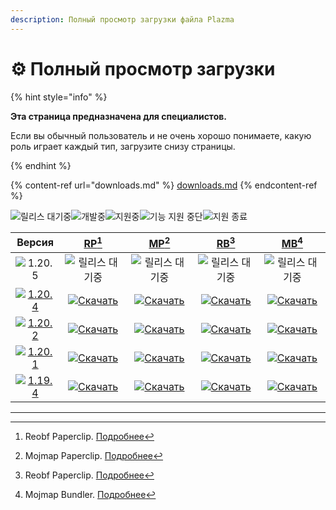 ```yaml
---
description: Полный просмотр загрузки файла Plazma
---
```


# ⚙️ Полный просмотр загрузки

{% hint style="info" %}

**Эта страница предназначена для специалистов.**

Если вы обычный пользователь и не очень хорошо понимаете, какую роль играет каждый тип,
загрузите снизу страницы.

{% endhint %}

{% content-ref url="downloads.md" %}
[downloads.md](downloads.md)
{% endcontent-ref %}

[wtr]: https://badge.plazmamc.org/0/Ожидание%20релиза

![릴리스 대기중][wtr]![개발중](https://badge.plazmamc.org/1/개발중)![지원중](https://badge.plazmamc.org/2/지원중)![기능 지원 중단](https://badge.plazmamc.org/6/기능%20지원%20중단)![지원 종료](https://badge.plazmamc.org/4/지원%20종료)

|                                       Версия                                      |                             [RP](#user-content-fn-1)[^1]                             |                             [MP](#user-content-fn-2)[^2]                             |                             [RB](#user-content-fn-3)[^3]                             |                             [MB](#user-content-fn-4)[^4]                             |
| :-------------------------------------------------------------------------------: | :----------------------------------------------------------------------------------: | :----------------------------------------------------------------------------------: | :----------------------------------------------------------------------------------: | :----------------------------------------------------------------------------------: |
|                   ![1.20.5](https://badge.plazmamc.org/0/1.20.5)                  |                                    ![릴리스 대기중][wtr]                                   |                                    ![릴리스 대기중][wtr]                                   |                                    ![릴리스 대기중][wtr]                                   |                                    ![릴리스 대기중][wtr]                                   |
| [![1.20.4](https://badge.plazmamc.org/2/1.20.4)](https://git.plazmamc.org/1.20.4) | [![Скачать](https://badge.plazmamc.org/1/Скачать)](https://dl.plazmamc.org/1.20.4/0) | [![Скачать](https://badge.plazmamc.org/1/Скачать)](https://dl.plazmamc.org/1.20.4/1) | [![Скачать](https://badge.plazmamc.org/1/Скачать)](https://dl.plazmamc.org/1.20.4/2) | [![Скачать](https://badge.plazmamc.org/1/Скачать)](https://dl.plazmamc.org/1.20.4/3) |
| [![1.20.2](https://badge.plazmamc.org/6/1.20.2)](https://git.plazmamc.org/1.20.2) | [![Скачать](https://badge.plazmamc.org/1/Скачать)](https://dl.plazmamc.org/1.20.2/0) | [![Скачать](https://badge.plazmamc.org/1/Скачать)](https://dl.plazmamc.org/1.20.2/1) | [![Скачать](https://badge.plazmamc.org/1/Скачать)](https://dl.plazmamc.org/1.20.2/2) | [![Скачать](https://badge.plazmamc.org/1/Скачать)](https://dl.plazmamc.org/1.20.2/3) |
| [![1.20.1](https://badge.plazmamc.org/4/1.20.1)](https://git.plazmamc.org/1.20.1) | [![Скачать](https://badge.plazmamc.org/1/Скачать)](https://dl.plazmamc.org/1.20.1/0) | [![Скачать](https://badge.plazmamc.org/1/Скачать)](https://dl.plazmamc.org/1.20.1/1) | [![Скачать](https://badge.plazmamc.org/1/Скачать)](https://dl.plazmamc.org/1.20.1/2) | [![Скачать](https://badge.plazmamc.org/1/Скачать)](https://dl.plazmamc.org/1.20.1/3) |
| [![1.19.4](https://badge.plazmamc.org/4/1.19.4)](https://git.plazmamc.org/1.19.4) | [![Скачать](https://badge.plazmamc.org/1/Скачать)](https://dl.plazmamc.org/1.19.4/0) | [![Скачать](https://badge.plazmamc.org/1/Скачать)](https://dl.plazmamc.org/1.19.4/1) | [![Скачать](https://badge.plazmamc.org/1/Скачать)](https://dl.plazmamc.org/1.19.4/2) | [![Скачать](https://badge.plazmamc.org/1/Скачать)](https://dl.plazmamc.org/1.19.4/3) |

***

[^1]: Reobf Paperclip. [Подробнее](../administration/getting-started#id-2)

[^2]: Mojmap Paperclip. [Подробнее](../administration/getting-started#id-2)

[^3]: Reobf Paperclip. [Подробнее](../administration/getting-started#id-2)

[^4]: Mojmap Bundler. [Подробнее](../administration/getting-started#id-2)
